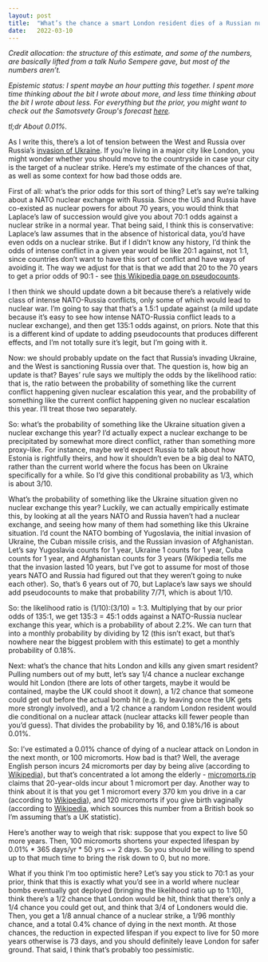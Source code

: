 ```yaml
---
layout: post
title:  "What’s the chance a smart London resident dies of a Russian nuke in the next month?"
date:   2022-03-10
---
```


_Credit allocation: the structure of this estimate, and some of the numbers, are basically lifted from a talk Nuño Sempere gave, but most of the numbers aren’t._

_Epistemic status: I spent maybe an hour putting this together. I spent more time thinking about the bit I wrote about more, and less time thinking about the bit I wrote about less. For everything but the prior, you might want to check out the Samotsvety Group's forecast [here](https://forum.effectivealtruism.org/posts/KRFXjCqqfGQAYirm5/samotsvety-nuclear-risk-forecasts-march-2022)._

_tl;dr About 0.01%._

As I write this, there’s a lot of tension between the West and Russia over Russia’s [invasion of Ukraine](https://en.wikipedia.org/wiki/2022_Russian_invasion_of_Ukraine). If you’re living in a major city like London, you might wonder whether you should move to the countryside in case your city is the target of a nuclear strike. Here’s my estimate of the chances of that, as well as some context for how bad those odds are.

First of all: what’s the prior odds for this sort of thing? Let’s say we’re talking about a NATO nuclear exchange with Russia. Since the US and Russia have co-existed as nuclear powers for about 70 years, you would think that Laplace’s law of succession would give you about 70:1 odds against a nuclear strike in a normal year. That being said, I think this is conservative: Laplace’s law assumes that in the absence of historical data, you’d have even odds on a nuclear strike. But if I didn’t know any history, I’d think the odds of intense conflict in a given year would be like 20:1 against, not 1:1, since countries don’t want to have this sort of conflict and have ways of avoiding it. The way we adjust for that is that we add that 20 to the 70 years to get a prior odds of 90:1 - see [this Wikipedia page on pseudocounts](https://en.wikipedia.org/wiki/Additive_smoothing#Pseudocount).

I then think we should update down a bit because there’s a relatively wide class of intense NATO-Russia conflicts, only some of which would lead to nuclear war. I’m going to say that that’s a 1.5:1 update against (a mild update because it’s easy to see how intense NATO-Russia conflict leads to a nuclear exchange), and then get 135:1 odds against, on priors. Note that this is a different kind of update to adding pseudocounts that produces different effects, and I’m not totally sure it’s legit, but I’m going with it.

Now: we should probably update on the fact that Russia’s invading Ukraine, and the West is sanctioning Russia over that. The question is, how big an update is that? Bayes’ rule says we multiply the odds by the likelihood ratio: that is, the ratio between the probability of something like the current conflict happening given nuclear escalation this year, and the probability of something like the current conflict happening given no nuclear escalation this year. I’ll treat those two separately.

So: what’s the probability of something like the Ukraine situation given a nuclear exchange this year? I’d actually expect a nuclear exchange to be precipitated by somewhat more direct conflict, rather than something more proxy-like. For instance, maybe we’d expect Russia to talk about how Estonia is rightfully theirs, and how it shouldn’t even be a big deal to NATO, rather than the current world where the focus has been on Ukraine specifically for a while. So I’d give this conditional probability as 1/3, which is about 3/10.

What’s the probability of something like the Ukraine situation given no nuclear exchange this year? Luckily, we can actually empirically estimate this, by looking at all the years NATO and Russia haven’t had a nuclear exchange, and seeing how many of them had something like this Ukraine situation. I’d count the NATO bombing of Yugoslavia, the initial invasion of Ukraine, the Cuban missile crisis, and the Russian invasion of Afghanistan. Let’s say Yugoslavia counts for 1 year, Ukraine 1 counts for 1 year, Cuba counts for 1 year, and Afghanistan counts for 3 years (Wikipedia tells me that the invasion lasted 10 years, but I’ve got to assume for most of those years NATO and Russia had figured out that they weren’t going to nuke each other). So, that’s 6 years out of 70, but Laplace’s law says we should add pseudocounts to make that probability 7/71, which is about 1/10.

So: the likelihood ratio is (1/10):(3/10) = 1:3. Multiplying that by our prior odds of 135:1, we get 135:3 = 45:1 odds against a NATO-Russia nuclear exchange this year, which is a probability of about 2.2%. We can turn that into a monthly probability by dividing by 12 (this isn’t exact, but that’s nowhere near the biggest problem with this estimate) to get a monthly probability of 0.18%.

Next: what’s the chance that hits London and kills any given smart resident? Pulling numbers out of my butt, let’s say 1/4 chance a nuclear exchange would hit London (there are lots of other targets, maybe it would be contained, maybe the UK could shoot it down), a 1/2 chance that someone could get out before the actual bomb hit (e.g. by leaving once the UK gets more strongly involved), and a 1/2 chance a random London resident would die conditional on a nuclear attack (nuclear attacks kill fewer people than you’d guess). That divides the probability by 16, and 0.18%/16 is about 0.01%.

So: I’ve estimated a 0.01% chance of dying of a nuclear attack on London in the next month, or 100 micromorts. How bad is that? Well, the average English person incurs 24 micromorts per day by being alive (according to [Wikipedia](https://en.wikipedia.org/wiki/Micromort#Baseline)), but that’s concentrated a lot among the elderly - [micromorts.rip](https://micromorts.rip/) claims that 20-year-olds incur about 1 micromort per day. Another way to think about it is that you get 1 micromort every 370 km you drive in a car (according to [Wikipedia](https://en.wikipedia.org/wiki/Micromort#Travel)), and 120 micromorts if you give birth vaginally (according to [Wikipedia](https://en.wikipedia.org/wiki/Micromort#Other), which sources this number from a British book so I’m assuming that’s a UK statistic).

Here’s another way to weigh that risk: suppose that you expect to live 50 more years. Then, 100 micromorts shortens your expected lifespan by 0.01% * 365 days/yr * 50 yrs ~= 2 days. So you should be willing to spend up to that much time to bring the risk down to 0, but no more.

What if you think I’m too optimistic here? Let’s say you stick to 70:1 as your prior, think that this is exactly what you’d see in a world where nuclear bombs eventually got deployed (bringing the likelihood ratio up to 1:10), think there’s a 1/2 chance that London would be hit, think that there’s only a 1/4 chance you could get out, and think that 3/4 of Londoners would die. Then, you get a 1/8 annual chance of a nuclear strike, a 1/96 monthly chance, and a total 0.4% chance of dying in the next month. At those chances, the reduction in expected lifespan if you expect to live for 50 more years otherwise is 73 days, and you should definitely leave London for safer ground. That said, I think that’s probably too pessimistic.
